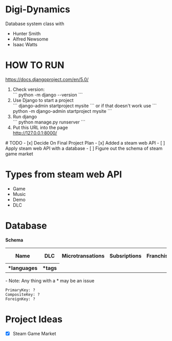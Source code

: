 # Digi-Dynamics
Database system class with 
- Hunter Smith
- Alfred Newsome
- Isaac Watts

# HOW TO RUN
<a href="https://docs.djangoproject.com/en/5.0/">https://docs.djangoproject.com/en/5.0/ </a>
<ol>
  <li>Check version:</li>
  ```
  python -m django --version
  ```
  <li>Use Django to start a project</li>
  ```
  django-admin startproject mysite
  ```
  or if that doesn't work use  
  ```
  python -m django-admin startproject mysite
  ```
  <li>Run django</li>
  ```
  python manage.py runserver
  ```
  <li>Put this URL into the page</li>
  <a href = "http://127.0.0.1:8000/">http://127.0.0.1:8000/</a>
</ol>
# TODO
- [x] Decide On Final Project Plan
- [x] Added a steam web API
- [ ] Apply steam web API with a database
- [ ] Figure out the schema of steam game market

# Types from steam web API
<ul>
  <li>Game</li>
  <li>Music</li>
  <li>Demo</li>
  <li>DLC</li>
</ul>

# Database
<b>Schema</b>
<table>
  <tr>
    <th>Name</th>
    <th>DLC</th>
    <th>Microtransations</th>
    <th>Subsriptions</th>
    <th>Franchise</th>
    <th>Base_price</th>
    <th>Current_Price</th>
    <th>Country</th>
    <th>Developer </th>
    <th>Publisher</th>
    <th>Genre</th>
    <th>Rating</th>
    <th>Review</th>
    <th>Release_data</th>
    <th>Top Seller</th>
    <th>ControllerSupport</th>
    <th>Images</th>
    <th>Trailers</th>
    <th> *Platform</tr>
    <th> *languages </th>
    <th> *tags </th>
  </tr>
</table>
- Note: Any thing with a * may be an issue

```
PrimaryKey: ?
CompositeKey: ?
ForeignKey: ?
```
# Project Ideas
- [x] Steam Game Market
